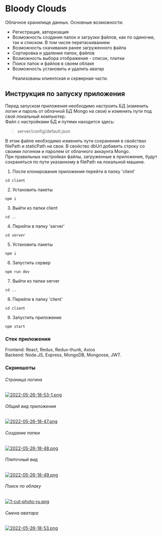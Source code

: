 # Bloody Clouds
Облачное хранилище данных. Основные возможности:<br>
- Регистрация, авторизация<br> 
- Возможность создания папок и загрузки файлов, как по одиночке, так и списком. В том числе перетаскиванием<br>
- Возможность скачивания ранее загруженного файла<br>
- Сортировка и удаление папок, файлов<br>
- Возможность выбора отображения - список, плитки<br>
- Поиск папок и файлов в своем облаке<br>
- Возможность установить и удалить аватар<br><p>
Реализованы клиентская и серверная части.</p>

## Инструкция по запуску приложения
Перед запуском приложения необходимо настроить БД (изменить логин и пароль от облачной БД Mongo на свои) и изменить пути под свой локальный компьютер.<br>
Файл с настройками БД и путями находится здесь:
> server/config/default.json<br>

В этом файле необходимо изменить пути сохранения в свойствах filePath и staticPath на свои.
В свойство dbUrl добавить строку со своими логином и паролем от облачного аккаунта Mongo.<br>
При правильных настройках файлы, загруженные в приложение, будут сохраняться по пути указанному в filePath на локальной машине.

1. После клонирования приложения перейти в папку 'client'<br>
``` JS
cd client
```

2. Установить пакеты<br>
``` JS
npm i
```

3. Выйти из папки client<br>
``` JS
cd ..
```

4. Перейти в папку 'server'<br>
``` JS
cd server
```

5. Установить пакеты<br>
``` JS
npm i
```

6. Запустить сервер<br>
``` JS
npm run dev
```

7. Выйти из папки server<br>
``` JS
cd ..
```

8. Перейти в папку 'client'<br>
``` JS
cd client
```

9. Запустить приложение<br>
``` JS
npm start
```

### Стек приложения

Frontend: React, Redux, Redux-thunk, Axios<br>
Backend: Node.JS, Express, MongoDB, Mongoose, JWT.

### Скриншоты
###### Страница логина
[![2022-05-26-18-53-1.png](https://i.postimg.cc/nLBjpqnM/2022-05-26-18-53-1.png)](https://postimg.cc/zLDXkbb1)
###### Общий вид приложения
[![2022-05-26-18-47.png](https://i.postimg.cc/2yMr1XwY/2022-05-26-18-47.png)](https://postimg.cc/bSxKMgWV)
###### Создание папки
[![2022-05-26-18-48.png](https://i.postimg.cc/52qWJtZb/2022-05-26-18-48.png)](https://postimg.cc/MnTFbz6F)
###### Плиточный вид
[![2022-05-26-18-49.png](https://i.postimg.cc/ThMBM80K/2022-05-26-18-49.png)](https://postimg.cc/K3f0BHdb)
###### Поиск по облаку
[![1-cut-photo-ru.png](https://i.postimg.cc/XY8N8xNf/1-cut-photo-ru.png)](https://postimg.cc/yDDz6mZx)
###### Смена аватара
[![2022-05-26-18-53.png](https://i.postimg.cc/bvwyFbdK/2022-05-26-18-53.png)](https://postimg.cc/K1Ch11PN)
